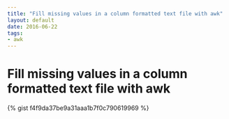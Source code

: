 ```yaml
---
title: "Fill missing values in a column formatted text file with awk"
layout: default
date: 2016-06-22
tags:
- awk
---
```


# Fill missing values in a column formatted text file with awk

{% gist f4f9da37be9a31aaa1b7f0c790619969 %}
